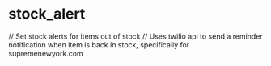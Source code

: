 # stock_alert

// Set stock alerts for items out of stock
// Uses twilio api to send a reminder notification when item is back in stock, specifically for supremenewyork.com
